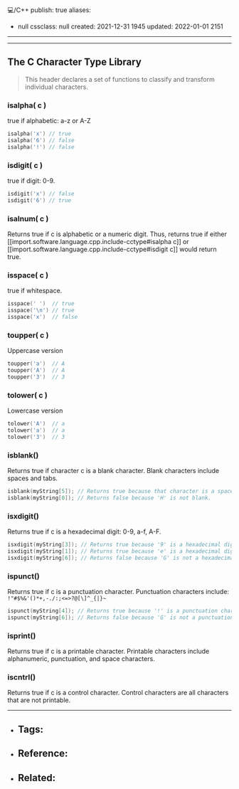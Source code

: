 
💻️/C++
publish: true
aliases:

- null
  cssclass: null
  created: 2021-12-31 1945
  updated: 2022-01-01 2151

---

---

## The C Character Type Library

> This header declares a set of functions to classify and transform individual characters.

### isalpha( c )

true if alphabetic: a-z or A-Z

```cpp
isalpha('x') // true
isalpha('6') // false
isalpha('!') // false
```

### isdigit( c )

true if digit: 0-9.

```cpp
isdigit('x') // false
isdigit('6') // true
```

### isalnum( c )

Returns true if c is alphabetic or a numeric digit. Thus, returns true if either [[import.software.language.cpp.include-cctype#isalpha c]] or [[import.software.language.cpp.include-cctype#isdigit c]] would return true.

### isspace( c )

true if whitespace.

```cpp
isspace(' ')  // true
isspace('\n') // true
isspace('x')  // false
```

### toupper( c )

Uppercase version

```cpp
toupper('a')  // A
toupper('A')  // A
toupper('3')  // 3
```

### tolower( c )

Lowercase version 

```cpp
tolower('A')  // a
tolower('a')  // a
tolower('3')  // 3
```

### isblank()

Returns true if character c is a blank character. Blank characters include spaces and tabs.

```cpp
isblank(myString[5]); // Returns true because that character is a space ' '.
isblank(myString[0]); // Returns false because 'H' is not blank.
```

### isxdigit()

Returns true if c is a hexadecimal digit: 0-9, a-f, A-F.

```cpp
isxdigit(myString[3]); // Returns true because '9' is a hexadecimal digit.
isxdigit(myString[1]); // Returns true because 'e' is a hexadecimal digit.
isxdigit(myString[6]); // Returns false because 'G' is not a hexadecimal digit.
```

### ispunct()

Returns true if c is a punctuation character. Punctuation characters include: `!"#$%&'()*+,-./:;<=>?@[\]^_{|}~`

```cpp
ispunct(myString[4]); // Returns true because '!' is a punctuation character.
ispunct(myString[6]); // Returns false because 'G' is not a punctuation character.
```

### isprint()

Returns true if c is a printable character. Printable characters include alphanumeric, punctuation, and space characters.

### iscntrl()

 Returns true if c is a control character. Control characters are all characters that are not printable.

---

- ## Tags:
- ## Reference:
- ## Related:


